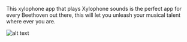 
This xylophone app that plays Xylophone sounds is the perfect app for every Beethoven out there, this will let you unleash your musical talent where ever you are.

![alt text](https://imgur.com/a/1l3RTqi)
